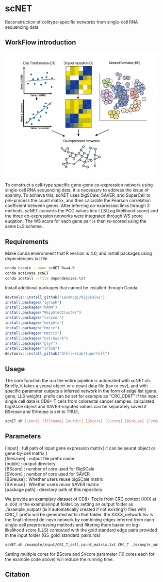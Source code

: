 # scNET

Reconstruction of celltype-specific networks from single-cell RNA sequencing data
## WorkFlow introduction
![](image/introduction.png)


To construct a cell-type specific gene-gene co-expression network using single-cell RNA sequencing data, it is necessary to address the issue of sparsity. To achieve this, scNET uses bigSCale, SAVER, and SuperCell to pre-process the count matrix, and then calculate the Pearson correlation coefficient between genes. After inferring co-expression links through 3 methods, scNET converts the PCC values into LLS(Log likelihood score) and the three co-expression networks were integrated through WS score euqation. The WS score for each gene pair is then re-scored using the same LLS scheme.

## Requirements
Make conda environment that R version is 4.0, and install packages using dependencies.txt file.
```bash
conda create --name scNET R==4.0
conda activate scNET
conda install --file dependencies.txt
```
Install additional packages that cannot be installed through Conda
```R
devtools::install_github("iaconogi/bigSCale2")
install.packages("igraph")
install.packages("RANN")
install.packages("WeightedCluster")
install.packages("corpcor")
install.packages("weights")
install.packages("Hmisc")
install.packages("Matrix")
install.packages("patchwork")
install.packages("plyr")
install.packages("irlba")
devtools::install_github("GfellerLab/SuperCell")
```
## Usage
The core function the run the entire pipeline is automated with scNET.sh. Briefly, it takes a seurat object or a count data file (tsv or csv), and with specific parameter outputs a inferred network in the form of edge list (gene, gene, LLS weight). prefix can be set for example as "CRC_CD8T" if the input single cell data is CD8+ T cells from colorectal cancer samples. calculated bigSCale object and SAVER-imputed values can be separately saved if BSreuse and SVreuse is set to TRUE.
```bash
scNET.sh [input] [filename] [outdir] [BScore] [SVcore] [BSreuse] [SVreuse] [package path]
```
## Parameters
[input] : full path of input gene expression matrix( it can be seurat object or gene-by-cell matrix )<br/>
[filename] : output file prefix name<br/>
[outdir] : output directory<br/>
[BScore] : number of core used for BigSCale<br/>
[SVcore] : number of core used for SAVER<br/>
[BSreuse] : Whether users reuse bigSCale matrix<br/>
[SVreuse] : Whether users reuse SAVER matrix<br/>
[package path] : directory path of this repository<br/>

We provide an examplary dataset of CD8+ Tcells from CRC context (XXX et al doi) in the example/input folder. by setting an output folder as ./example_output/ (is it automatically created if not existing?) files with CRC_T prefix will be generated within that folder. the XXXX_network.tsv is the final inferred de-novo network by combining edges inferred from each single-cell preprocessing methods and filtering them based on log-likelihood score (LLS) computed with the gold standard edge pairs provided in the input folder (GS_gold_standard_pairs.rds)

```bash
scNET.sh /example/input/CRC_T_cell_count_matrix.txt CRC_T ./example_output/ 10 10 F F /scNET/
```
Setting multiple cores for BScore and SVcore parameter (10 cores each for the example code above) will reduce the running time.

## Citation

